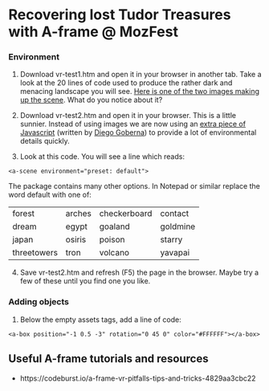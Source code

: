 # Recovering lost Tudor Treasures with A-frame @ MozFest </h1>

<h3> Environment </h3>

1. Download vr-test1.htm and open it in your browser in another tab. Take a look at the 20 lines of code used to produce the rather dark and menacing landscape you will see. <a href="https://cdn.aframe.io/a-painter/images/sky.jpg">Here is one of the two images making up the scene</a>. What do you notice about it?

2. Download vr-test2.htm and open it in your browser. This is a little sunnier. Instead of using images we are now using an <a href="https://github.com/feiss/aframe-environment-component">extra piece of Javascript</a> (written by <a href="https://github.com/feiss">Diego Goberna</a>) to provide a lot of environmental details quickly.

3. Look at this code. You will see a line which reads:
```
<a-scene environment="preset: default">
```

The package contains many other options. In Notepad or similar replace the word default with one of:

<table>
<tr>
  <td> forest </td>
  <td> arches </td>
  <td> checkerboard </td>
  <td> contact </td>
  </tr>
<tr>
  <td> dream </td>
  <td> egypt </td>
  <td> goaland </td>
  <td> goldmine </td>
  </tr>
<tr>
  <td> japan </td>
  <td> osiris </td>
  <td> poison </td>
  <td> starry </td>
  </tr>
<tr>
  <td> threetowers </td>
  <td> tron </td>
  <td> volcano </td>
  <td> yavapai </td>
</table>

4. Save vr-test2.htm and refresh (F5) the page in the browser. Maybe try a few of these until you find one you like.

<h3> Adding objects </h3>

1. Below the empty assets tags, add a line of code:
```
<a-box position="-1 0.5 -3" rotation="0 45 0" color="#FFFFFF"></a-box>
```


<h2> Useful A-frame tutorials and resources </h2>
<ul>
<li> https://codeburst.io/a-frame-vr-pitfalls-tips-and-tricks-4829aa3cbc22
</ul>
